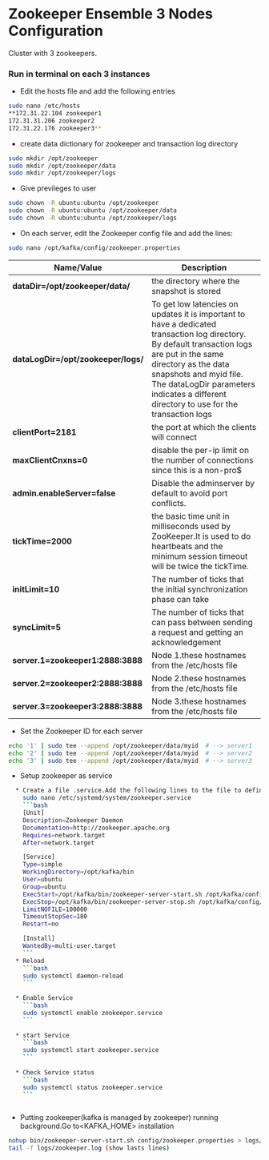 

# Zookeeper Ensemble 3 Nodes Configuration
Cluster with 3 zookeepers.

### Run in terminal on each 3 instances 

* Edit the hosts file and add the following entries 
```bash
sudo nano /etc/hosts
**172.31.22.104 zookeeper1
172.31.31.206 zookeeper2
172.31.22.176 zookeeper3**
```

* create data dictionary for zookeeper and transaction log directory
```bash
sudo mkdir /opt/zookeeper
sudo mkdir /opt/zookeeper/data
sudo mkdir /opt/zookeeper/logs
```

* Give previleges to user
```bash
sudo chown -R ubuntu:ubuntu /opt/zookeeper
sudo chown -R ubuntu:ubuntu /opt/zookeeper/data
sudo chown -R ubuntu:ubuntu /opt/zookeeper/logs
```

* On each server, edit the Zookeeper config file and add the lines:
```bash
sudo nano /opt/kafka/config/zookeeper.properties
```
Name/Value   | Description
------------ | -------------
**dataDir=/opt/zookeeper/data/** | the directory where the snapshot is stored
**dataLogDir=/opt/zookeeper/logs/** | To get low latencies on updates it is important to have a dedicated transaction log directory. By default transaction logs are put in the                                         same directory as the data snapshots and myid file. The dataLogDir parameters indicates a different directory to use for the transaction logs
**clientPort=2181** | the port at which the clients will connect
**maxClientCnxns=0** | disable the per-ip limit on the number of connections since this is a non-pro$
**admin.enableServer=false** |  Disable the adminserver by default to avoid port conflicts.
**tickTime=2000** | the basic time unit in milliseconds used by ZooKeeper.It is used to do heartbeats and the minimum session timeout will be twice the tickTime.
**initLimit=10** | The number of ticks that the initial synchronization phase can take
**syncLimit=5** | The number of ticks that can pass between sending a request and getting an acknowledgement
**server.1=zookeeper1:2888:3888** | Node 1.these hostnames from the /etc/hosts file
**server.2=zookeeper2:2888:3888** | Node 2.these hostnames from the /etc/hosts file
**server.3=zookeeper3:2888:3888** | Node 3.these hostnames from the /etc/hosts file



* Set the Zookeeper ID for each server
```bash 
echo '1' | sudo tee --append /opt/zookeeper/data/myid  # --> server1
echo '2' | sudo tee --append /opt/zookeeper/data/myid  # --> server2
echo '3' | sudo tee --append /opt/zookeeper/data/myid  # --> server3
``` 

* Setup zookeeper as service
```bash 
  * Create a file .service.Add the following lines to the file to define the ZooKeeper Service
    sudo nano /etc/systemd/system/zookeeper.service
    ```bash
    [Unit]
    Description=Zookeeper Daemon
    Documentation=http://zookeeper.apache.org
    Requires=network.target
    After=network.target

    [Service]
    Type=simple
    WorkingDirectory=/opt/kafka/bin
    User=ubuntu
    Group=ubuntu
    ExecStart=/opt/kafka/bin/zookeeper-server-start.sh /opt/kafka/config/zookeeper.properties
    ExecStop=/opt/kafka/bin/zookeeper-server-stop.sh /opt/kafka/config/zookeeper.properties
    LimitNOFILE=100000
    TimeoutStopSec=180
    Restart=no

    [Install]
    WantedBy=multi-user.target
    ```
  * Reload
    ```bash
    sudo systemctl daemon-reload
    ```
    
  * Enable Service
    ```bash
    sudo systemctl enable zookeeper.service
    ```  
    
  * start Service
    ```bash
    sudo systemctl start zookeeper.service
    ```
    
  * Check Service status
    ```bash
    sudo systemctl status zookeeper.service
    ```
    
``` 



* Putting  zookeeper(kafka is managed by zookeeper) running background.Go to<KAFKA_HOME> installation 
```bash 
nohup bin/zookeeper-server-start.sh config/zookeeper.properties > logs/zookeeper.log &
tail -f logs/zookeeper.log (show lasts lines)
``` 

